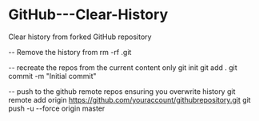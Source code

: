 # GitHub---Clear-History
Clear history from forked GitHub repository

-- Remove the history from 
rm -rf .git

-- recreate the repos from the current content only
git init
git add .
git commit -m "Initial commit"

-- push to the github remote repos ensuring you overwrite history
git remote add origin https://github.com/youraccount/githubrepository.git
git push -u --force origin master
